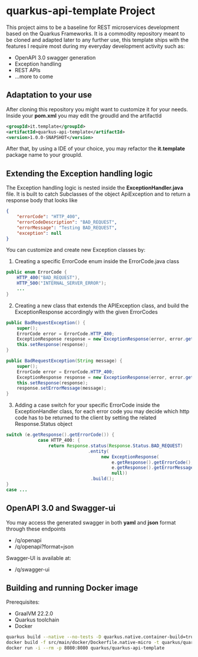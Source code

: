 # quarkus-api-template Project

This project aims to be a baseline for REST microservices development based on the Quarkus Frameworks.
It is a commodity repository meant to be cloned and adapted later to any further use, this template ships with the features I require most during my everyday development activity such as:

* OpenAPI 3.0 swagger generation
* Exception handling
* REST APIs
* ...more to come

## Adaptation to your use

After cloning this repository you might want to customize it for your needs.
Inside your __pom.xml__ you may edit the groudId and the artifactId
```xml
<groupId>it.template</groupId>
<artifactId>quarkus-api-template</artifactId>
<version>1.0.0-SNAPSHOT</version>
```

After that, by using a IDE of your choice, you may refactor the __it.template__ package name to your groupId.
## Extending the Exception handling logic
The Exception handling logic is nested inside the __ExceptionHandler.java__ file. It is built to catch Subclasses of the object ApiException and to return a response body that looks like 
```json
{
    "errorCode": "HTTP_400",
    "errorCodeDescription": "BAD_REQUEST",
    "errorMessage": "Testing BAD_REQUEST",
    "exception": null
}
```
You can customize and create new Exception classes by:

1) Creating a specific ErrorCode enum inside the ErrorCode.java class
```java
public enum ErrorCode {
    HTTP_400("BAD_REQUEST"),
    HTTP_500("INTERNAL_SERVER_ERROR");
    ...
}
```

2) Creating a new class that extends the APIException class, and build the ExceptionResponse accordingly with the given ErrorCodes 
```java
public BadRequestException() {
    super();
    ErrorCode error = ErrorCode.HTTP_400;
    ExceptionResponse response = new ExceptionResponse(error, error.getDescription(), null);
    this.setResponse(response);
}

public BadRequestException(String message) {
    super();
    ErrorCode error = ErrorCode.HTTP_400;
    ExceptionResponse response = new ExceptionResponse(error, error.getDescription(), null);
    this.setResponse(response);
    response.setErrorMessage(message);
}
```
3) Adding a case switch for your specific ErrorCode inside the ExceptionHandler class, for each error code you may decide which http code has to be returned to the client by setting the related Response.Status object
```java
switch (e.getResponse().getErrorCode()) {
            case HTTP_400: {
                return Response.status(Response.Status.BAD_REQUEST)
                               .entity(
                                    new ExceptionResponse(
                                        e.getResponse().getErrorCode(),
                                        e.getResponse().getErrorMessage(),
                                        null))
                                .build();
}
case ...

```

## OpenAPI 3.0 and Swagger-ui
You may access the generated swagger in both __yaml__ and __json__ format through these endpoints
* /q/openapi
* /q/openapi?format=json

Swagger-UI is available at:
* /q/swagger-ui

## Building and running Docker image

Prerequisites:
* GraalVM 22.2.0
* Quarkus toolchain
* Docker

```bash
quarkus build --native --no-tests -D quarkus.native.container-build=true
docker build -f src/main/docker/Dockerfile.native-micro -t quarkus/quarkus-api-template .
docker run -i --rm -p 8080:8080 quarkus/quarkus-api-template
```

